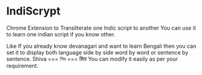 # IndiScrypt
Chrome Extension to Transliterate one Indic script to another
You can use it to learn one indian script if you know other.

Like If you already know devanagari and want to learn Bengali then you can set it to display both language side by side word by word or sentence by sentence.
Shiva === শিব === शिव
You can modify it easily as per your requirement.
